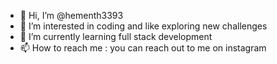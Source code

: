 - 👋 Hi, I’m @hementh3393 
- 👀 I’m interested in coding and  like exploring new challenges
- 🌱 I’m currently learning full stack development
- 📫 How to reach me : you can reach out to me on instagram

<!---
hementh3393/hementh3393 is a ✨ special ✨ repository because its `README.md` (this file) appears on your GitHub profile.
You can click the Preview link to take a look at your changes.
--->
